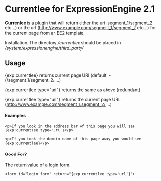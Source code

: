 Currentlee for ExpressionEngine 2.1
=========

**Currenlee** is a plugin that will return either the uri (segment_1/segment_2 etc...) or the url (http://www.example.com/segment_1/segment_2 etc...) for the current page from an EE2 template.

Installation. The directory */currentlee* should be placed in */system/expressionengine/third_party/*

## Usage

{exp:currentlee} returns current page URI (default) - (/segment_1/segment_2/ ...)

{exp:currentlee type="uri"} returns the same as above (redundant)

{exp:currentlee type="url"} returns the current page URL (http://www.example.com/segment_1/segment_2/ ...)

#### Examples

	<p>If you look in the address bar of this page you will see {exp:currentlee type='url'}</p>
	
	<p>If you took the domain name of this page away you would see {exp:currentlee}</p>
	
#### Good For?

The return value of a login form.

	<form id="login_form" return="{exp:currentlee type='url'}">